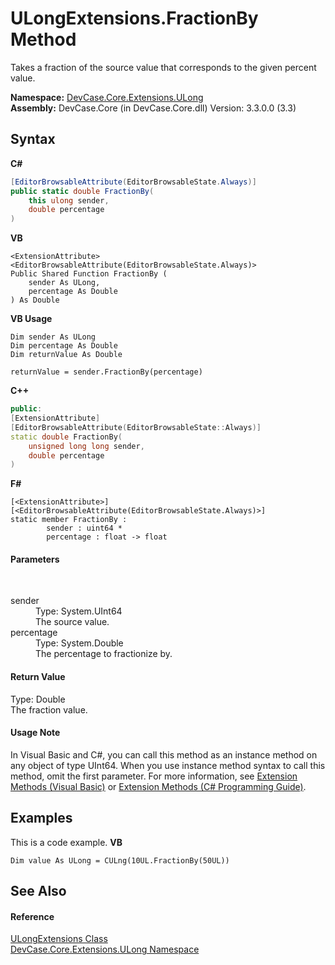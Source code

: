 # ULongExtensions.FractionBy Method 
 

Takes a fraction of the source value that corresponds to the given percent value.

**Namespace:**&nbsp;<a href="N_DevCase_Core_Extensions_ULong">DevCase.Core.Extensions.ULong</a><br />**Assembly:**&nbsp;DevCase.Core (in DevCase.Core.dll) Version: 3.3.0.0 (3.3)

## Syntax

**C#**<br />
``` C#
[EditorBrowsableAttribute(EditorBrowsableState.Always)]
public static double FractionBy(
	this ulong sender,
	double percentage
)
```

**VB**<br />
``` VB
<ExtensionAttribute>
<EditorBrowsableAttribute(EditorBrowsableState.Always)>
Public Shared Function FractionBy ( 
	sender As ULong,
	percentage As Double
) As Double
```

**VB Usage**<br />
``` VB Usage
Dim sender As ULong
Dim percentage As Double
Dim returnValue As Double

returnValue = sender.FractionBy(percentage)
```

**C++**<br />
``` C++
public:
[ExtensionAttribute]
[EditorBrowsableAttribute(EditorBrowsableState::Always)]
static double FractionBy(
	unsigned long long sender, 
	double percentage
)
```

**F#**<br />
``` F#
[<ExtensionAttribute>]
[<EditorBrowsableAttribute(EditorBrowsableState.Always)>]
static member FractionBy : 
        sender : uint64 * 
        percentage : float -> float 

```


#### Parameters
&nbsp;<dl><dt>sender</dt><dd>Type: System.UInt64<br />The source value.</dd><dt>percentage</dt><dd>Type: System.Double<br />The percentage to fractionize by.</dd></dl>

#### Return Value
Type: Double<br />The fraction value.

#### Usage Note
In Visual Basic and C#, you can call this method as an instance method on any object of type UInt64. When you use instance method syntax to call this method, omit the first parameter. For more information, see <a href="https://docs.microsoft.com/dotnet/visual-basic/programming-guide/language-features/procedures/extension-methods">Extension Methods (Visual Basic)</a> or <a href="https://docs.microsoft.com/dotnet/csharp/programming-guide/classes-and-structs/extension-methods">Extension Methods (C# Programming Guide)</a>.

## Examples
This is a code example. 
**VB**<br />
``` VB
Dim value As ULong = CULng(10UL.FractionBy(50UL))
```


## See Also


#### Reference
<a href="T_DevCase_Core_Extensions_ULong_ULongExtensions">ULongExtensions Class</a><br /><a href="N_DevCase_Core_Extensions_ULong">DevCase.Core.Extensions.ULong Namespace</a><br />